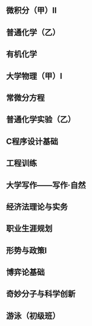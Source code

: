 ## 微积分（甲）Ⅱ

## 普通化学（乙）

## 有机化学

## 大学物理（甲）Ⅰ

## 常微分方程

## 普通化学实验（乙）

## C程序设计基础

## 工程训练

## 大学写作——写作·自然

## 经济法理论与实务

## 职业生涯规划

## 形势与政策Ⅰ

## 博弈论基础

## 奇妙分子与科学创新

## 游泳（初级班）